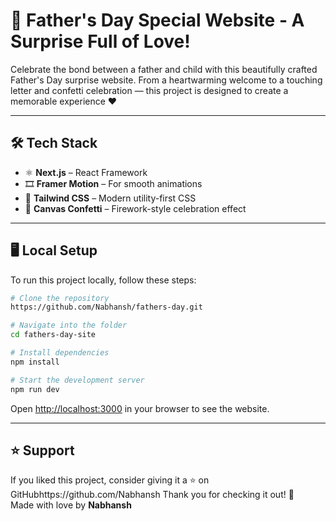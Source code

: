 # 🎉 Father's Day Special Website - A Surprise Full of Love!

Celebrate the bond between a father and child with this beautifully crafted Father's Day surprise website. From a heartwarming welcome to a touching letter and confetti celebration — this project is designed to create a memorable experience ❤️

---

## 🛠 Tech Stack

- ⚛️ **Next.js** – React Framework  
- 🎞️ **Framer Motion** – For smooth animations  
- 🎨 **Tailwind CSS** – Modern utility-first CSS  
- 🎇 **Canvas Confetti** – Firework-style celebration effect

---

## 🖥 Local Setup

To run this project locally, follow these steps:

```bash
# Clone the repository
https://github.com/Nabhansh/fathers-day.git

# Navigate into the folder
cd fathers-day-site

# Install dependencies
npm install

# Start the development server
npm run dev
```

Open [http://localhost:3000](http://localhost:3000) in your browser to see the website.


---

## ⭐ Support

If you liked this project, consider giving it a ⭐ on GitHubhttps://github.com/Nabhansh
Thank you for checking it out! 💖  
Made with love by **Nabhansh**
